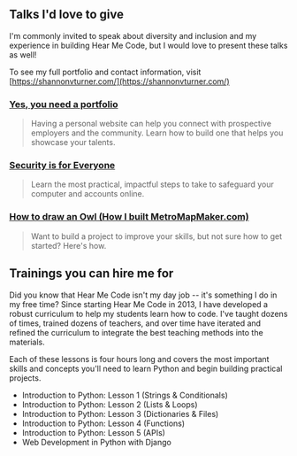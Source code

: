 ## Talks I'd love to give

I'm commonly invited to speak about diversity and inclusion and my experience in building Hear Me Code, but I would love to present these talks as well! 

To see my full portfolio and contact information, visit [https://shannonvturner.com/](https://shannonvturner.com/)

### [Yes, you need a portfolio](YesYouNeedAPortfolio/)

> Having a personal website can help you connect with prospective employers and the community. Learn how to build one that helps you showcase your talents.

### [Security is for Everyone](SecurityIsForEveryone/)

> Learn the most practical, impactful steps to take to safeguard your computer and accounts online.

### [How to draw an Owl (How I built MetroMapMaker.com)](HowToDrawAnOwl/)

> Want to build a project to improve your skills, but not sure how to get started? Here's how.

## Trainings you can hire me for

Did you know that Hear Me Code isn't my day job -- it's something I do in my free time? Since starting Hear Me Code in 2013, I have developed a robust curriculum to help my students learn how to code. I've taught dozens of times, trained dozens of teachers, and over time have iterated and refined the curriculum to integrate the best teaching methods into the materials.

Each of these lessons is four hours long and covers the most important skills and concepts you'll need to learn Python and begin building practical projects.

* Introduction to Python: Lesson 1 (Strings & Conditionals)
* Introduction to Python: Lesson 2 (Lists & Loops)
* Introduction to Python: Lesson 3 (Dictionaries & Files)
* Introduction to Python: Lesson 4 (Functions)
* Introduction to Python: Lesson 5 (APIs)
* Web Development in Python with Django
